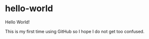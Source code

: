 # hello-world

Hello World! 

This is my first time using GitHub so I hope I do not get too confused. 
